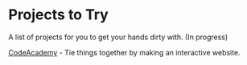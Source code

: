 # Projects to Try

A list of projects for you to get your hands dirty with. (In progress)

[CodeAcademy](https://www.codecademy.com/en/skills/make-an-interactive-website) - Tie things together by making an interactive website.

